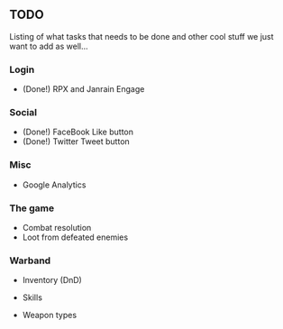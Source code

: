 TODO
----
Listing of what tasks that needs to be done and other cool stuff we just want to add as well...

### Login ###
+ (Done!) RPX and Janrain Engage

### Social ###
+ (Done!) FaceBook Like button
+ (Done!) Twitter Tweet button

### Misc ###
+ Google Analytics

### The game ###
+ Combat resolution
+ Loot from defeated enemies

### Warband ###
+ Inventory (DnD)

+ Skills
+ Weapon types